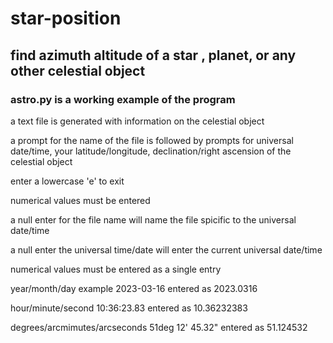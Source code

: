 # star-position
## find azimuth altitude of a star , planet, or any other celestial object

### astro.py is a working example of the program

a text file is generated with information on the celestial object

a prompt for the name of the file is followed by prompts for universal date/time, your latitude/longitude, declination/right ascension of the celestial object

enter a lowercase 'e' to exit 

numerical values must be entered 

a null enter for the file name will name the file spicific to the universal date/time 

a null enter the universal time/date will enter the current universal date/time 

numerical values must be entered as a single entry

year/month/day example 2023-03-16 entered as 2023.0316

hour/minute/second 10:36:23.83 entered as 10.36232383

degrees/arcmimutes/arcseconds 51deg 12' 45.32" entered as 51.124532

